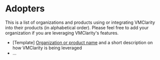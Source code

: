 # Adopters

This is a list of organizations and products using or integrating VMClarity into their products (in alphabetical order). Please feel free to add your organization if you are leveraging VMClarity's features.
- [Template] [Organization or product name](link) and a short description on how VMClarity is being leveraged
- ...